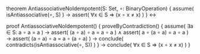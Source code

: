 theorem AntiassociativeNoIdempotent(S: Set, ∘: BinaryOperation) {
  assume(
    isAntiassociative(∘, S)
  ) →
  assert(
    ∀x ∈ S ⇒ (x ∘ x ≠ x)
  )
} ↔

proof AntiassociativeNoIdempotent() {
  proveByContradiction() {
    assume(
      ∃a ∈ S: a ∘ a = a
    ) →
    assert(
      (a ∘ a) ∘ a = a ∘ a
    ) ∧
    assert(
      a ∘ (a ∘ a) = a ∘ a
    ) →
    assert(
      (a ∘ a) ∘ a = a ∘ (a ∘ a)
    ) →
    conclude(
      contradicts(isAntiassociative(∘, S))
    )
  } →
  conclude(
    ∀x ∈ S ⇒ (x ∘ x ≠ x)
  )
}